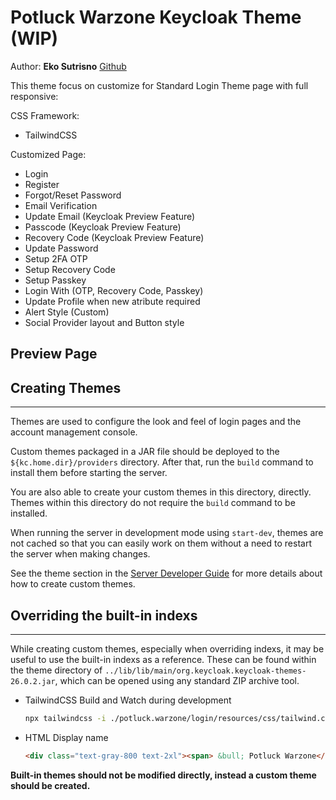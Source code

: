 # Potluck Warzone Keycloak Theme (WIP)

Author: **Eko Sutrisno** [Github](https://github.com/ekosutrisno)

This theme focus on customize for Standard Login Theme page with full responsive:

CSS Framework:

- TailwindCSS

Customized Page:

- Login
- Register
- Forgot/Reset Password
- Email Verification
- Update Email (Keycloak Preview Feature)
- Passcode (Keycloak Preview Feature)
- Recovery Code (Keycloak Preview Feature)
- Update Password
- Setup 2FA OTP
- Setup Recovery Code
- Setup Passkey
- Login With (OTP, Recovery Code, Passkey)
- Update Profile when new atribute required
- Alert Style (Custom)
- Social Provider layout and Button style

## Preview Page

<!-- - Login Page
![Login Page](./public/login_page.webp)
- Login With OTP Page
![Login Page](./public/input_otp_page.webp)
- Register Page
![Login Page](./public/register_page.webp)
- Forgot Password Page
![Login Page](./public/forgot_password_page.webp)
- Update Password Page
![Login Page](./public/update_password_page.webp)
- Setup 2FA OTP Page
![Login Page](./public/setup_otp_page.webp) -->

## Creating Themes

---

Themes are used to configure the look and feel of login pages and the account management console.

Custom themes packaged in a JAR file should be deployed to the `${kc.home.dir}/providers` directory. After that, run
the `build` command to install them before starting the server.

You are also able to create your custom themes in this directory, directly. Themes within this directory do not require
the `build` command to be installed.

When running the server in development mode using `start-dev`, themes are not cached so that you can easily work on them without a need to restart
the server when making changes.

See the theme section in the [Server Developer Guide](https://www.keycloak.org/docs/latest/server_development/#_themes) for more details about how to create custom themes.

## Overriding the built-in indexs

---

While creating custom themes, especially when overriding indexs, it may be useful to use the built-in indexs as
a reference. These can be found within the theme directory of `../lib/lib/main/org.keycloak.keycloak-themes-26.0.2.jar`, which can be opened using any
standard ZIP archive tool.

- TailwindCSS Build and Watch during development

    ```sh
    npx tailwindcss -i ./potluck.warzone/login/resources/css/tailwind.css -o ./potluck.warzone/login/resources/css/styles.css --watch
    ```

- HTML Display name

    ```html
    <div class="text-gray-800 text-2xl"><span> &bull; Potluck Warzone</span></div>
    ```

**Built-in themes should not be modified directly, instead a custom theme should be created.**
